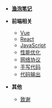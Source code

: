 - [**渔泡笔记**](home.md)
- **前端相关**
  - [Vue](doc/wiki/vue.md "Vue")
  - [React](doc/wiki/react.md "React")
  - [JavaScript](doc/wiki/javascript.md "JavaScript")
  - [性能优化](doc/wiki/pfoz.md "性能优化")
  - [网络协议](doc/wiki/nwpc.md "网络协议")
  - [手写代码](doc/wiki/hwcode.md "手写代码")
  - [代码输出](doc/wiki/codeoutput.md "代码输出")
  
- **其他**
    * [致谢](doc/other/thank.md)
